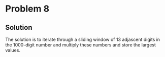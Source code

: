 # Problem 8

## Solution

The solution is to iterate through a sliding window of 13 adjascent digits in the 1000-digit number and multiply these 
numbers and store the largest values.
